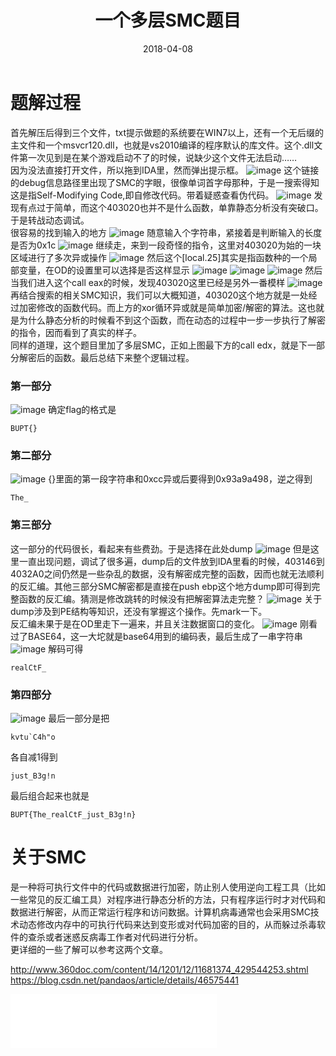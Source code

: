 ﻿---
layout: post
title: "一个多层SMC题目"
date: 2018-04-08
excerpt: "北邮中学生ctf里的一个多层SMC题目"
tags: [逆向, SMC]
comments: true
---

# 题解过程
首先解压后得到三个文件，txt提示做题的系统要在WIN7以上，还有一个无后缀的主文件和一个msvcr120.dll，也就是vs2010编译的程序默认的库文件。这个.dll文件第一次见到是在某个游戏启动不了的时候，说缺少这个文件无法启动……        
因为没法直接打开文件，所以拖到IDA里，然而弹出提示框。
![image](https://note.youdao.com/yws/api/personal/file/297C7D813EC24FE794BAC8D68CD93860?method=download&shareKey=89558778367b8222b15ac5e439147e5c)
这个链接的debug信息路径里出现了SMC的字眼，很像单词首字母那种，于是一搜索得知这是指Self-Modifying Code,即自修改代码。带着疑惑查看伪代码。
![image](https://note.youdao.com/yws/api/personal/file/8747F56E8B4B4B52B3984FF62B055C64?method=download&shareKey=f5dba0711439bc5ff61dfee204eb2b43)
发现有点过于简单，而这个403020也并不是什么函数，单靠静态分析没有突破口。于是转战动态调试。      
很容易的找到输入的地方
![image](https://note.youdao.com/yws/api/personal/file/0E5F4E96C85D469C8FE79A05173AE4BD?method=download&shareKey=72d8af5b62332f2200baa86fc058671d)
随意输入个字符串，紧接着是判断输入的长度是否为0x1c
![image](https://note.youdao.com/yws/api/personal/file/609EF13894A94C7A8CE869B161F3E65C?method=download&shareKey=008f78e25b7abd7a6c2565c32849ef1f)
继续走，来到一段奇怪的指令，这里对403020为始的一块区域进行了多次异或操作
![image](https://note.youdao.com/yws/api/personal/file/C99404F94AEE42FCB18C5F7DABA9E18B?method=download&shareKey=f2f80dbf417e17e6787d10d7c37017a9)
然后这个[local.25]其实是指函数种的一个局部变量，在OD的设置里可以选择是否这样显示
![image](https://note.youdao.com/yws/api/personal/file/E93E0A046C3D469380624D5825254442?method=download&shareKey=399a7bcb84a02f52d7548dcbb1342b21)
![image](https://note.youdao.com/yws/api/personal/file/C197C56A0BC94D6BAD97723E29B0EDEF?method=download&shareKey=3d9cda7e9f8dee98d72049218acd0f18)
![image](https://note.youdao.com/yws/api/personal/file/D2E49EC963B8498D86D19233A6C14930?method=download&shareKey=c35fc4f20aad98d0ff8bd235e854fe7f)
然后当我们进入这个call eax的时候，发现403020这里已经是另外一番模样
![image](https://note.youdao.com/yws/api/personal/file/CD752026DCC1467987282DB785BC6374?method=download&shareKey=377f9bca31ac1bba65ccdbf903fa3ec0)
再结合搜索的相关SMC知识，我们可以大概知道，403020这个地方就是一处经过加密修改的函数代码。而上方的xor循环异或就是简单加密/解密的算法。这也就是为什么静态分析的时候看不到这个函数，而在动态的过程中一步一步执行了解密的指令，因而看到了真实的样子。      
同样的道理，这个题目里加了多层SMC，正如上图最下方的call edx，就是下一部分解密后的函数。最后总结下来整个逻辑过程。
### 第一部分
![image](https://note.youdao.com/yws/api/personal/file/CD752026DCC1467987282DB785BC6374?method=download&shareKey=377f9bca31ac1bba65ccdbf903fa3ec0)
确定flag的格式是
```
BUPT{}
```

### 第二部分
![image](https://note.youdao.com/yws/api/personal/file/5359182BE9884F9EA4AAE524A1D73CEB?method=download&shareKey=c1ba8b243941c5acf78470f7bec48015)
{}里面的第一段字符串和0xcc异或后要得到0x93a9a498，逆之得到
```
The_
```
### 第三部分
这一部分的代码很长，看起来有些费劲。于是选择在此处dump
![image](https://note.youdao.com/yws/api/personal/file/287D5EBDF8A5437B9EA39DE314ED1F2F?method=download&shareKey=61c8978062cad4905ee8dc374b8c5532)
但是这里一直出现问题，调试了很多遍，dump后的文件放到IDA里看的时候，403146到4032A0之间仍然是一些杂乱的数据，没有解密成完整的函数，因而也就无法顺利的反汇编。其他三部分SMC解密都是直接在push ebp这个地方dump即可得到完整函数的反汇编。猜测是修改跳转的时候没有把解密算法走完整？
![image](https://note.youdao.com/yws/api/personal/file/9E00CD53948E476AB3E4B81CFCABE0EC?method=download&shareKey=51ca866e5e8b90ed409be4d01e0db0ef)
关于dump涉及到PE结构等知识，还没有掌握这个操作。先mark一下。        
反汇编未果于是在OD里走下一遍来，并且关注数据窗口的变化。
![image](https://note.youdao.com/yws/api/personal/file/E5145EA35FA843A382869401E2735278?method=download&shareKey=2dd421a9c6f6a5deed3419c243022135)
刚看过了BASE64，这一大坨就是base64用到的编码表，最后生成了一串字符串
![image](https://note.youdao.com/yws/api/personal/file/21A158FAA0554D6D9BBD8BBE9DBEFCA9?method=download&shareKey=13acc20635e6eb2074bdf760929173e1)
解码可得

```
realCtF_
```


### 第四部分
![image](https://note.youdao.com/yws/api/personal/file/88699DFEC3EF4740ACB5C166DBF503C7?method=download&shareKey=0bba0ed5c620d6ecc126b98ebd2a4e15)
最后一部分是把

```
kvtu`C4h"o
```
各自减1得到

```
just_B3g!n

```

最后组合起来也就是

```
BUPT{The_realCtF_just_B3g!n}
```



# 关于SMC

是一种将可执行文件中的代码或数据进行加密，防止别人使用逆向工程工具（比如一些常见的反汇编工具）对程序进行静态分析的方法，只有程序运行时才对代码和数据进行解密，从而正常运行程序和访问数据。计算机病毒通常也会采用SMC技术动态修改内存中的可执行代码来达到变形或对代码加密的目的，从而躲过杀毒软件的查杀或者迷惑反病毒工作者对代码进行分析。        
更详细的一些了解可以参考这两个文章。

http://www.360doc.com/content/14/1201/12/11681374_429544253.shtml        
https://blog.csdn.net/pandaos/article/details/46575441


		
<iframe width="330" height="86" src="//music.163.com/outchain/player?type=2&id=536622636&auto=0&height=66" frameborder="0"> </iframe>